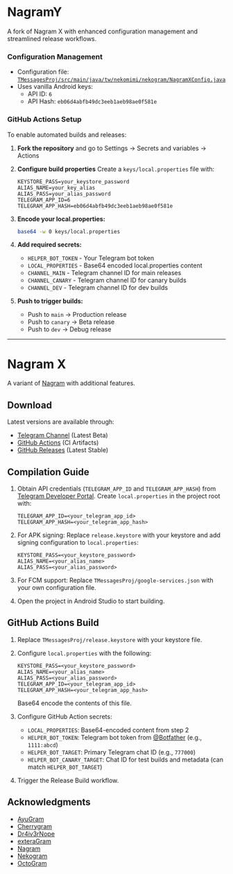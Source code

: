 # NagramY

A fork of Nagram X with enhanced configuration management and streamlined release workflows.

### Configuration Management

- Configuration file: [`TMessagesProj/src/main/java/tw/nekomimi/nekogram/NagramXConfig.java`](TMessagesProj/src/main/java/tw/nekomimi/nekogram/NagramXConfig.java)
- Uses vanilla Android keys:
  - API ID: `6`
  - API Hash: `eb06d4abfb49dc3eeb1aeb98ae0f581e`

### GitHub Actions Setup

To enable automated builds and releases:

1. **Fork the repository** and go to Settings → Secrets and variables → Actions

2. **Configure build properties**
   Create a `keys/local.properties` file with:

   ```
   KEYSTORE_PASS=your_keystore_password
   ALIAS_NAME=your_key_alias
   ALIAS_PASS=your_alias_password
   TELEGRAM_APP_ID=6
   TELEGRAM_APP_HASH=eb06d4abfb49dc3eeb1aeb98ae0f581e
   ```

3. **Encode your local.properties:**

   ```bash
   base64 -w 0 keys/local.properties
   ```

4. **Add required secrets:**

   - `HELPER_BOT_TOKEN` - Your Telegram bot token
   - `LOCAL_PROPERTIES` - Base64 encoded local.properties content
   - `CHANNEL_MAIN` - Telegram channel ID for main releases
   - `CHANNEL_CANARY` - Telegram channel ID for canary builds
   - `CHANNEL_DEV` - Telegram channel ID for dev builds

5. **Push to trigger builds:**
   - Push to `main` → Production release
   - Push to `canary` → Beta release
   - Push to `dev` → Debug release

---

# Nagram X

A variant of [Nagram](https://github.com/NextAlone/Nagram) with additional features.

## Download

Latest versions are available through:
* [Telegram Channel](https://t.me/NagramX) (Latest Beta)
* [GitHub Actions](https://github.com/risin42/NagramX/actions/workflows/staging.yml) (CI Artifacts)
* [GitHub Releases](https://github.com/risin42/NagramX/releases) (Latest Stable)

## Compilation Guide

1. Obtain API credentials (`TELEGRAM_APP_ID` and `TELEGRAM_APP_HASH`) from [Telegram Developer Portal](https://my.telegram.org/auth). Create `local.properties` in the project root with:

   ```properties
   TELEGRAM_APP_ID=<your_telegram_app_id>
   TELEGRAM_APP_HASH=<your_telegram_app_hash>
   ```

2. For APK signing: Replace `release.keystore` with your keystore and add signing configuration to `local.properties`:

   ```properties
   KEYSTORE_PASS=<your_keystore_password>
   ALIAS_NAME=<your_alias_name>
   ALIAS_PASS=<your_alias_password>
   ```

3. For FCM support: Replace `TMessagesProj/google-services.json` with your own configuration file.

4. Open the project in Android Studio to start building.

## GitHub Actions Build

1. Replace `TMessagesProj/release.keystore` with your keystore file.

2. Configure `local.properties` with the following:

   ```properties
   KEYSTORE_PASS=<your_keystore_password>
   ALIAS_NAME=<your_alias_name>
   ALIAS_PASS=<your_alias_password>
   TELEGRAM_APP_ID=<your_telegram_app_id>
   TELEGRAM_APP_HASH=<your_telegram_app_hash>
   ```

   Base64 encode the contents of this file.

3. Configure GitHub Action secrets:
   - `LOCAL_PROPERTIES`: Base64-encoded content from step 2
   - `HELPER_BOT_TOKEN`: Telegram bot token from [@Botfather](https://t.me/Botfather) (e.g., `1111:abcd`)
   - `HELPER_BOT_TARGET`: Primary Telegram chat ID (e.g., `777000`)
   - `HELPER_BOT_CANARY_TARGET`: Chat ID for test builds and metadata (can match `HELPER_BOT_TARGET`)

4. Trigger the Release Build workflow.

## Acknowledgments

- [AyuGram](https://github.com/AyuGram/AyuGram4A)
- [Cherrygram](https://github.com/arsLan4k1390/Cherrygram)
- [Dr4iv3rNope](https://github.com/Dr4iv3rNope/NotSoAndroidAyuGram)
- [exteraGram](https://github.com/exteraSquad/exteraGram)
- [Nagram](https://github.com/NextAlone/Nagram)
- [Nekogram](https://github.com/Nekogram/Nekogram)
- [OctoGram](https://github.com/OctoGramApp/OctoGram)
